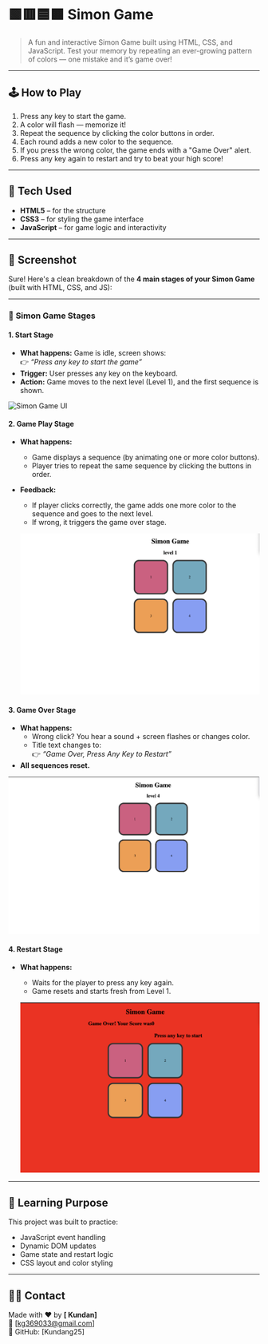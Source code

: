 
# 🟩🟥🟦🟧 Simon Game

> A fun and interactive Simon Game built using HTML, CSS, and JavaScript. Test your memory by repeating an ever-growing pattern of colors — one mistake and it’s game over!

---

## 🕹️ How to Play

1. Press any key to start the game.
2. A color will flash — memorize it!
3. Repeat the sequence by clicking the color buttons in order.
4. Each round adds a new color to the sequence.
5. If you press the wrong color, the game ends with a "Game Over" alert.
6. Press any key again to restart and try to beat your high score!

---

## 🔧 Tech Used

- **HTML5** – for the structure  
- **CSS3** – for styling the game interface  
- **JavaScript** – for game logic and interactivity

---



## 📸 Screenshot

Sure! Here's a clean breakdown of the **4 main stages of your Simon Game** (built with HTML, CSS, and JS):

---

### 🧠 **Simon Game Stages**

#### 1. **Start Stage**
- **What happens:** Game is idle, screen shows:  
  👉 *“Press any key to start the game”*
- **Trigger:** User presses any key on the keyboard.
- **Action:** Game moves to the next level (Level 1), and the first sequence is shown.

![Simon Game UI](s1.png)

#### 2. **Game Play Stage**
- **What happens:**  
  - Game displays a sequence (by animating one or more color buttons).
  - Player tries to repeat the same sequence by clicking the buttons in order.
- **Feedback:**  
  - If player clicks correctly, the game adds one more color to the sequence and goes to the next level.
  - If wrong, it triggers the game over stage.

  ![Simon Game UI](s2.png)

#### 3. **Game Over Stage**
- **What happens:**  
  - Wrong click? You hear a sound + screen flashes or changes color.
  - Title text changes to:  
    👉 *“Game Over, Press Any Key to Restart”*
- **All sequences reset.**

![Simon Game UI](s3.png)

#### 4. **Restart Stage**
- **What happens:**  
  - Waits for the player to press any key again.
  - Game resets and starts fresh from Level 1.

  ![Simon Game UI](s4.png)


---

## 🎯 Learning Purpose

This project was built to practice:
- JavaScript event handling
- Dynamic DOM updates
- Game state and restart logic
- CSS layout and color styling

---

## 🙋‍♂️ Contact

Made with ❤️ by **[ Kundan]**  
📧 [kg369033@gmail.com]  
🔗 GitHub: [Kundang25]